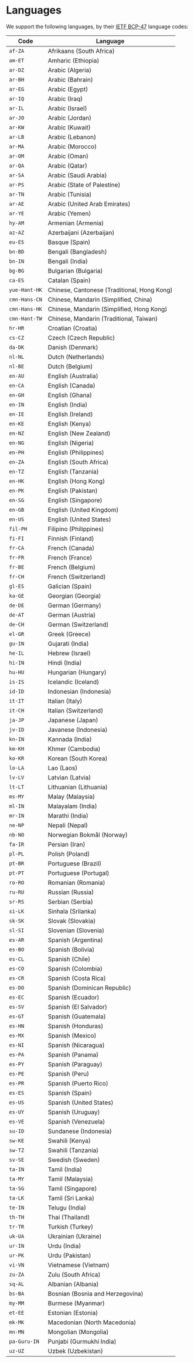 # Languages

We support the following languages, by their [IETF BCP-47](https://tools.ietf.org/html/bcp47https://tools.ietf.org/html/bcp47) language codes:

| Code          | Language                                    |
| ------------- | ------------------------------------------- |
| `af-ZA`       | Afrikaans (South Africa)                    |
| `am-ET`       | Amharic (Ethiopia)                          |
| `ar-DZ`       | Arabic (Algeria)                            |
| `ar-BH`       | Arabic (Bahrain)                            |
| `ar-EG`       | Arabic (Egypt)                              |
| `ar-IQ`       | Arabic (Iraq)                               |
| `ar-IL`       | Arabic (Israel)                             |
| `ar-JO`       | Arabic (Jordan)                             |
| `ar-KW`       | Arabic (Kuwait)                             |
| `ar-LB`       | Arabic (Lebanon)                            |
| `ar-MA`       | Arabic (Morocco)                            |
| `ar-OM`       | Arabic (Oman)                               |
| `ar-QA`       | Arabic (Qatar)                              |
| `ar-SA`       | Arabic (Saudi Arabia)                       |
| `ar-PS`       | Arabic (State of Palestine)                 |
| `ar-TN`       | Arabic (Tunisia)                            |
| `ar-AE`       | Arabic (United Arab Emirates)               |
| `ar-YE`       | Arabic (Yemen)                              |
| `hy-AM`       | Armenian (Armenia)                          |
| `az-AZ`       | Azerbaijani (Azerbaijan)                    |
| `eu-ES`       | Basque (Spain)                              |
| `bn-BD`       | Bengali (Bangladesh)                        |
| `bn-IN`       | Bengali (India)                             |
| `bg-BG`       | Bulgarian (Bulgaria)                        |
| `ca-ES`       | Catalan (Spain)                             |
| `yue-Hant-HK` | Chinese, Cantonese (Traditional, Hong Kong) |
| `cmn-Hans-CN` | Chinese, Mandarin (Simplified, China)       |
| `cmn-Hans-HK` | Chinese, Mandarin (Simplified, Hong Kong)   |
| `cmn-Hant-TW` | Chinese, Mandarin (Traditional, Taiwan)     |
| `hr-HR`       | Croatian (Croatia)                          |
| `cs-CZ`       | Czech (Czech Republic)                      |
| `da-DK`       | Danish (Denmark)                            |
| `nl-NL`       | Dutch (Netherlands)                         |
| `nl-BE`       | Dutch (Belgium)                             |
| `en-AU`       | English (Australia)                         |
| `en-CA`       | English (Canada)                            |
| `en-GH`       | English (Ghana)                             |
| `en-IN`       | English (India)                             |
| `en-IE`       | English (Ireland)                           |
| `en-KE`       | English (Kenya)                             |
| `en-NZ`       | English (New Zealand)                       |
| `en-NG`       | English (Nigeria)                           |
| `en-PH`       | English (Philippines)                       |
| `en-ZA`       | English (South Africa)                      |
| `en-TZ`       | English (Tanzania)                          |
| `en-HK`       | English (Hong Kong)                         |
| `en-PK`       | English (Pakistan)                          |
| `en-SG`       | English (Singapore)                         |
| `en-GB`       | English (United Kingdom)                    |
| `en-US`       | English (United States)                     |
| `fil-PH`      | Filipino (Philippines)                      |
| `fi-FI`       | Finnish (Finland)                           |
| `fr-CA`       | French (Canada)                             |
| `fr-FR`       | French (France)                             |
| `fr-BE`       | French (Belgium)                            |
| `fr-CH`       | French (Switzerland)                        |
| `gl-ES`       | Galician (Spain)                            |
| `ka-GE`       | Georgian (Georgia)                          |
| `de-DE`       | German (Germany)                            |
| `de-AT`       | German (Austria)                            |
| `de-CH`       | German (Switzerland)                        |
| `el-GR`       | Greek (Greece)                              |
| `gu-IN`       | Gujarati (India)                            |
| `he-IL`       | Hebrew (Israel)                             |
| `hi-IN`       | Hindi (India)                               |
| `hu-HU`       | Hungarian (Hungary)                         |
| `is-IS`       | Icelandic (Iceland)                         |
| `id-ID`       | Indonesian (Indonesia)                      |
| `it-IT`       | Italian (Italy)                             |
| `it-CH`       | Italian (Switzerland)                       |
| `ja-JP`       | Japanese (Japan)                            |
| `jv-ID`       | Javanese (Indonesia)                        |
| `kn-IN`       | Kannada (India)                             |
| `km-KH`       | Khmer (Cambodia)                            |
| `ko-KR`       | Korean (South Korea)                        |
| `lo-LA`       | Lao (Laos)                                  |
| `lv-LV`       | Latvian (Latvia)                            |
| `lt-LT`       | Lithuanian (Lithuania)                      |
| `ms-MY`       | Malay (Malaysia)                            |
| `ml-IN`       | Malayalam (India)                           |
| `mr-IN`       | Marathi (India)                             |
| `ne-NP`       | Nepali (Nepal)                              |
| `nb-NO`       | Norwegian Bokmål (Norway)                   |
| `fa-IR`       | Persian (Iran)                              |
| `pl-PL`       | Polish (Poland)                             |
| `pt-BR`       | Portuguese (Brazil)                         |
| `pt-PT`       | Portuguese (Portugal)                       |
| `ro-RO`       | Romanian (Romania)                          |
| `ru-RU`       | Russian (Russia)                            |
| `sr-RS`       | Serbian (Serbia)                            |
| `si-LK`       | Sinhala (Srilanka)                          |
| `sk-SK`       | Slovak (Slovakia)                           |
| `sl-SI`       | Slovenian (Slovenia)                        |
| `es-AR`       | Spanish (Argentina)                         |
| `es-BO`       | Spanish (Bolivia)                           |
| `es-CL`       | Spanish (Chile)                             |
| `es-CO`       | Spanish (Colombia)                          |
| `es-CR`       | Spanish (Costa Rica)                        |
| `es-DO`       | Spanish (Dominican Republic)                |
| `es-EC`       | Spanish (Ecuador)                           |
| `es-SV`       | Spanish (El Salvador)                       |
| `es-GT`       | Spanish (Guatemala)                         |
| `es-HN`       | Spanish (Honduras)                          |
| `es-MX`       | Spanish (Mexico)                            |
| `es-NI`       | Spanish (Nicaragua)                         |
| `es-PA`       | Spanish (Panama)                            |
| `es-PY`       | Spanish (Paraguay)                          |
| `es-PE`       | Spanish (Peru)                              |
| `es-PR`       | Spanish (Puerto Rico)                       |
| `es-ES`       | Spanish (Spain)                             |
| `es-US`       | Spanish (United States)                     |
| `es-UY`       | Spanish (Uruguay)                           |
| `es-VE`       | Spanish (Venezuela)                         |
| `su-ID`       | Sundanese (Indonesia)                       |
| `sw-KE`       | Swahili (Kenya)                             |
| `sw-TZ`       | Swahili (Tanzania)                          |
| `sv-SE`       | Swedish (Sweden)                            |
| `ta-IN`       | Tamil (India)                               |
| `ta-MY`       | Tamil (Malaysia)                            |
| `ta-SG`       | Tamil (Singapore)                           |
| `ta-LK`       | Tamil (Sri Lanka)                           |
| `te-IN`       | Telugu (India)                              |
| `th-TH`       | Thai (Thailand)                             |
| `tr-TR`       | Turkish (Turkey)                            |
| `uk-UA`       | Ukrainian (Ukraine)                         |
| `ur-IN`       | Urdu (India)                                |
| `ur-PK`       | Urdu (Pakistan)                             |
| `vi-VN`       | Vietnamese (Vietnam)                        |
| `zu-ZA`       | Zulu (South Africa)                         |
| `sq-AL`       | Albanian (Albania)                          |
| `bs-BA`       | Bosnian (Bosnia and Herzegovina)            |
| `my-MM`       | Burmese (Myanmar)                           |
| `et-EE`       | Estonian (Estonia)                          |
| `mk-MK`       | Macedonian (North Macedonia)                |
| `mn-MN`       | Mongolian (Mongolia)                        |
| `pa-Guru-IN`  | Punjabi (Gurmukhi India)                    |
| `uz-UZ`       | Uzbek (Uzbekistan)                          |
